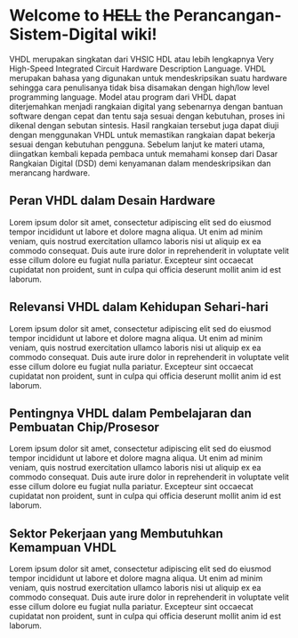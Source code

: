 # Welcome to ~~HELL~~ the Perancangan-Sistem-Digital wiki!
VHDL merupakan singkatan dari VHSIC HDL atau lebih lengkapnya Very High-Speed Integrated Circuit Hardware Description Language. VHDL merupakan bahasa yang digunakan untuk mendeskripsikan suatu hardware sehingga cara penulisanya tidak bisa disamakan dengan high/low level programming language. Model atau program dari VHDL dapat diterjemahkan menjadi rangkaian digital yang sebenarnya dengan bantuan software dengan cepat dan tentu saja sesuai dengan kebutuhan, proses ini dikenal dengan sebutan sintesis. Hasil rangkaian tersebut juga dapat diuji dengan menggunakan VHDL untuk memastikan rangkaian dapat bekerja sesuai dengan kebutuhan pengguna. Sebelum lanjut ke materi utama, diingatkan kembali kepada pembaca untuk memahami konsep dari Dasar Rangkaian Digital (DSD) demi kenyamanan dalam mendeskripsikan dan merancang hardware.

## Peran VHDL dalam Desain Hardware
Lorem ipsum dolor sit amet, consectetur adipiscing elit sed do eiusmod tempor incididunt ut labore et dolore magna aliqua. Ut enim ad minim veniam, quis nostrud exercitation ullamco laboris nisi ut aliquip ex ea commodo consequat. Duis aute irure dolor in reprehenderit in voluptate velit esse cillum dolore eu fugiat nulla pariatur. Excepteur sint occaecat cupidatat non proident, sunt in culpa qui officia deserunt mollit anim id est laborum.

## Relevansi VHDL dalam Kehidupan Sehari-hari
Lorem ipsum dolor sit amet, consectetur adipiscing elit sed do eiusmod tempor incididunt ut labore et dolore magna aliqua. Ut enim ad minim veniam, quis nostrud exercitation ullamco laboris nisi ut aliquip ex ea commodo consequat. Duis aute irure dolor in reprehenderit in voluptate velit esse cillum dolore eu fugiat nulla pariatur. Excepteur sint occaecat cupidatat non proident, sunt in culpa qui officia deserunt mollit anim id est laborum.

## Pentingnya VHDL dalam Pembelajaran dan Pembuatan Chip/Prosesor
Lorem ipsum dolor sit amet, consectetur adipiscing elit sed do eiusmod tempor incididunt ut labore et dolore magna aliqua. Ut enim ad minim veniam, quis nostrud exercitation ullamco laboris nisi ut aliquip ex ea commodo consequat. Duis aute irure dolor in reprehenderit in voluptate velit esse cillum dolore eu fugiat nulla pariatur. Excepteur sint occaecat cupidatat non proident, sunt in culpa qui officia deserunt mollit anim id est laborum.

## Sektor Pekerjaan yang Membutuhkan Kemampuan VHDL
Lorem ipsum dolor sit amet, consectetur adipiscing elit sed do eiusmod tempor incididunt ut labore et dolore magna aliqua. Ut enim ad minim veniam, quis nostrud exercitation ullamco laboris nisi ut aliquip ex ea commodo consequat. Duis aute irure dolor in reprehenderit in voluptate velit esse cillum dolore eu fugiat nulla pariatur. Excepteur sint occaecat cupidatat non proident, sunt in culpa qui officia deserunt mollit anim id est laborum.